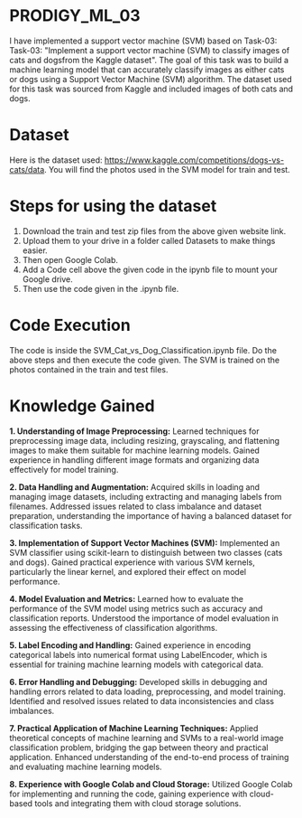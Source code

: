 # PRODIGY_ML_03
I have implemented a support vector machine (SVM) based on Task-03: Task-03: "Implement a support vector machine (SVM) to classify images of cats and dogsfrom the Kaggle dataset". The goal of this task was to build a machine learning model that can accurately classify images as either cats or dogs using a Support Vector Machine (SVM) algorithm. The dataset used for this task was sourced from Kaggle and included images of both cats and dogs.

# Dataset
Here is the dataset used: https://www.kaggle.com/competitions/dogs-vs-cats/data. You will find the photos used in the SVM model for train and test.

# Steps for using the dataset
1. Download the train and test zip files from the above given website link.
2. Upload them to your drive in a folder called Datasets to make things easier.
3. Then open Google Colab.
4. Add a Code cell above the given code in the ipynb file to mount your Google drive.
5. Then use the code given in the .ipynb file.

# Code Execution
The code is inside the SVM_Cat_vs_Dog_Classification.ipynb file. Do the above steps and then execute the code given. The SVM is trained on the photos contained in the train and test files.

# Knowledge Gained
**1. Understanding of Image Preprocessing:** Learned techniques for preprocessing image data, including resizing, grayscaling, and flattening images to make them suitable for machine learning models.
Gained experience in handling different image formats and organizing data effectively for model training.

**2. Data Handling and Augmentation:** Acquired skills in loading and managing image datasets, including extracting and managing labels from filenames.
Addressed issues related to class imbalance and dataset preparation, understanding the importance of having a balanced dataset for classification tasks.

**3. Implementation of Support Vector Machines (SVM):** Implemented an SVM classifier using scikit-learn to distinguish between two classes (cats and dogs).
Gained practical experience with various SVM kernels, particularly the linear kernel, and explored their effect on model performance.

**4. Model Evaluation and Metrics:** Learned how to evaluate the performance of the SVM model using metrics such as accuracy and classification reports.
Understood the importance of model evaluation in assessing the effectiveness of classification algorithms.

**5. Label Encoding and Handling:** Gained experience in encoding categorical labels into numerical format using LabelEncoder, which is essential for training machine learning models with categorical data.

**6. Error Handling and Debugging:** Developed skills in debugging and handling errors related to data loading, preprocessing, and model training.
Identified and resolved issues related to data inconsistencies and class imbalances.

**7. Practical Application of Machine Learning Techniques:** Applied theoretical concepts of machine learning and SVMs to a real-world image classification problem, bridging the gap between theory and practical application. Enhanced understanding of the end-to-end process of training and evaluating machine learning models.

**8. Experience with Google Colab and Cloud Storage:** Utilized Google Colab for implementing and running the code, gaining experience with cloud-based tools and integrating them with cloud storage solutions.

